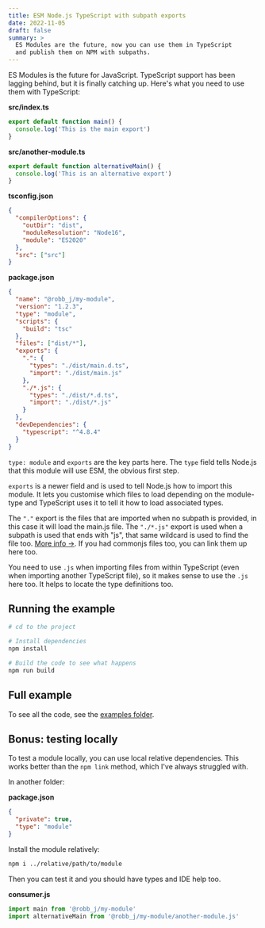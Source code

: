 ```yaml
---
title: ESM Node.js TypeScript with subpath exports
date: 2022-11-05
draft: false
summary: >
  ES Modules are the future, now you can use them in TypeScript
  and publish them on NPM with subpaths.
---
```


ES Modules is the future for JavaScript.
TypeScript support has been lagging behind, but it is finally catching up.
Here's what you need to use them with TypeScript:

**src/index.ts**

```ts
export default function main() {
  console.log('This is the main export')
}
```

**src/another-module.ts**

```ts
export default function alternativeMain() {
  console.log('This is an alternative export')
}
```

**tsconfig.json**

```json
{
  "compilerOptions": {
    "outDir": "dist",
    "moduleResolution": "Node16",
    "module": "ES2020"
  },
  "src": ["src"]
}
```

**package.json**

```json
{
  "name": "@robb_j/my-module",
  "version": "1.2.3",
  "type": "module",
  "scripts": {
    "build": "tsc"
  },
  "files": ["dist/*"],
  "exports": {
    ".": {
      "types": "./dist/main.d.ts",
      "import": "./dist/main.js"
    },
    "./*.js": {
      "types": "./dist/*.d.ts",
      "import": "./dist/*.js"
    }
  },
  "devDependencies": {
    "typescript": "^4.8.4"
  }
}
```

`type: module` and `exports` are the key parts here.
The `type` field tells Node.js that this module will use ESM, the obvious first step.

`exports` is a newer field and is used to tell Node.js how to import this module.
It lets you customise which files to load depending on the module-type
and TypeScript uses it to tell it how to load associated types.

The `"."` export is the files that are imported when no subpath is provided, in this case it will load the main.js file.
The `"./*.js"` export is used when a subpath is used that ends with "js", that same wildcard is used to find the file too.
[More info →](https://nodejs.org/api/packages.html#subpath-exports).
If you had commonjs files too, you can link them up here too.

You need to use `.js` when importing files from within TypeScript (even when importing another TypeScript file),
so it makes sense to use the `.js` here too.
It helps to locate the type definitions too.

## Running the example

```bash
# cd to the project

# Install dependencies
npm install

# Build the code to see what happens
npm run build
```

## Full example

To see all the code, see the [examples folder](https://github.com/robb-j/r0b-blog/tree/main/examples/nodejs-typescript-esm).

## Bonus: testing locally

To test a module locally, you can use local relative dependencies.
This works better than the `npm link` method, which I've always struggled with.

In another folder:

**package.json**

```json
{
  "private": true,
  "type": "module"
}
```

Install the module relatively:

```bash
npm i ../relative/path/to/module
```

Then you can test it and you should have types and IDE help too.

**consumer.js**

```ts
import main from '@robb_j/my-module'
import alternativeMain from '@robb_j/my-module/another-module.js'
```
